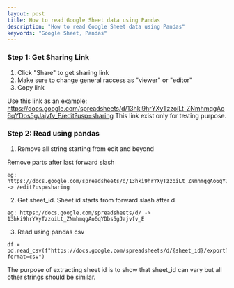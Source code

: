 ```yaml
---
layout: post
title: How to read Google Sheet data using Pandas
description: "How to read Google Sheet data using Pandas"
keywords: "Google Sheet, Pandas"
---
```


### Step 1: Get Sharing Link

1) Click "Share" to get sharing link
2) Make sure to change general raccess as "viewer" or "editor"
3) Copy link

Use this link as an example: https://docs.google.com/spreadsheets/d/13hki9hrYXyTzzoiLt_ZNmhmqgAo6qYDbs5gJajvfv_E/edit?usp=sharing
This link exist only for testing purpose.

### Step 2: Read using pandas

1) Remove all string starting from edit and beyond

Remove parts after last forward slash
```
eg: https://docs.google.com/spreadsheets/d/13hki9hrYXyTzzoiLt_ZNmhmqgAo6qYDbs5gJajvfv_E -> /edit?usp=sharing
```

2) Get sheet_id. Sheet id starts from forward slash after d

```
eg: https://docs.google.com/spreadsheets/d/ -> 13hki9hrYXyTzzoiLt_ZNmhmqgAo6qYDbs5gJajvfv_E
```

3) Read using pandas csv

```
df = pd.read_csv(f"https://docs.google.com/spreadsheets/d/{sheet_id}/export?format=csv")
```

The purpose of extracting sheet id is to show that sheet_id can vary but all other strings should be similar.
